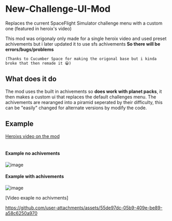 # New-Challenge-UI-Mod
Replaces the current SpaceFlight Simulator challenge menu with a custom one (featured in heroix's video)

This mod was origonaly only made for a single heroix video and used preset achivements but i later updated it to use sfs achivements **So there will be errors/bugs/problems**

`(Thanks to Cucumber Space for making the origonal base but i kinda broke that then remade it 😁)`

## What does it do
The mod uses the built in achivements so **does work with planet packs**, it then makes a custom ui that replaces the default challenges menu.
The achivements are rearanged into a piramid seperated by their difficulty, this can be "easily" changed for alternate versions by modify the code.



## Example
[Heroixs video on the mod](https://youtu.be/bY_Hye3ATBs?si=Wbv3Y1C85ndBvXvo) <br><br>

#### Example no achivements
![image](https://github.com/user-attachments/assets/c138d508-942b-4af5-b11d-d1b01968ff34)<br>
#### Example with achivements
![image](https://github.com/user-attachments/assets/259725de-d000-46e0-9853-622aab5ddf11)<br>

[Video exaple no achivments]


https://github.com/user-attachments/assets/55de97dc-05b9-409e-be89-a58c6250a970



